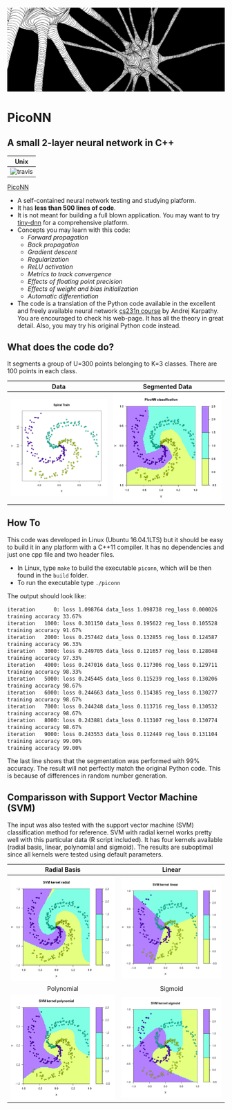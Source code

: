 ![neuron](./extras/neuron_cropped.png)

# PicoNN

## A small 2-layer neural network in C++

|Unix |
|-------|
|![travis](https://travis-ci.org/pliptor/PicoNN.svg?branch=master)|

[PicoNN](https://github.com/pliptor/PicoNN)

* A self-contained neural network testing and studying platform.
* It has **less than 500 lines of code**. 
* It is not meant for building a full blown application. You may want to try [tiny-dnn](https://github.com/tiny-dnn/tiny-dnn) for a comprehensive platform. 
* Concepts you may learn with this code:
    - *Forward propagation*
    - *Back propagation*
    - *Gradient descent*
    - *Regularization*
    - *ReLU activation*
    - *Metrics to track convergence*
    - *Effects of floating point precision*
    - *Effects of weight and bias initialization*
    - *Automatic differentiation*
* The code is a translation of the Python code available in the excellent and freely available neural network [cs231n course](http://cs231n.github.io/neural-networks-case-study/) by Andrej Karpathy. You are encouraged to check his web-page. It has all the theory in great detail. Also, you may try his original Python code instead.

## What does the code do?

It segments a group of U=300 points belonging to K=3 classes. There are 100 points in each class.

Data | Segmented Data
:------:|:--------:
![Data](./extras/input.png) |![Segmented Data](./extras/output.png)

## How To

This code was developed in Linux (Ubuntu 16.04.1LTS) but it should be easy to build it in any platform with a C++11 compiler. It has no dependencies and just one cpp file and two header files.

* In Linux, type `make` to build the executable `piconn`, which will be then found in the `build` folder.
* To run the executable type `./piconn`

The output should look like: 

~~~
iteration      0: loss 1.098764 data_loss 1.098738 reg_loss 0.000026     training accuracy 33.67%
iteration   1000: loss 0.301150 data_loss 0.195622 reg_loss 0.105528     training accuracy 91.67%
iteration   2000: loss 0.257442 data_loss 0.132855 reg_loss 0.124587     training accuracy 96.33%
iteration   3000: loss 0.249705 data_loss 0.121657 reg_loss 0.128048     training accuracy 97.33%
iteration   4000: loss 0.247016 data_loss 0.117306 reg_loss 0.129711     training accuracy 98.33%
iteration   5000: loss 0.245445 data_loss 0.115239 reg_loss 0.130206     training accuracy 98.67%
iteration   6000: loss 0.244663 data_loss 0.114385 reg_loss 0.130277     training accuracy 98.67%
iteration   7000: loss 0.244248 data_loss 0.113716 reg_loss 0.130532     training accuracy 98.67%
iteration   8000: loss 0.243881 data_loss 0.113107 reg_loss 0.130774     training accuracy 98.67%
iteration   9000: loss 0.243553 data_loss 0.112449 reg_loss 0.131104     training accuracy 99.00%
training accuracy 99.00%
~~~

The last line shows that the segmentation was performed with 99% accuracy. The result will not perfectly match the original Python code. This is because of differences in random number generation.

## Comparisson with Support Vector Machine (SVM)

The input was also tested with the support vector machine (SVM) classification method for reference. SVM with radial kernel works pretty well with this particular data (R script included). It has four kernels available (radial basis, linear, polynomial and sigmoid). The results are suboptimal since all kernels were tested using default parameters.

Radial Basis | Linear 
:------:|:--------:
![SVM Radial Basis Kernel](./extras/svmoutput.png) |![SVM Linear Kernel](./extras/linearoutput.png)
Polynomial | Sigmoid 
![SVM Polynomial Kernel](./extras/polyoutput.png) |![SVM Sigmoid Kernel](./extras/sigmoidoutput.png)

